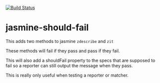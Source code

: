 [![Build Status](https://travis-ci.org/UziTech/jasmine-should-fail.png)](https://travis-ci.org/UziTech/jasmine-should-fail)
<!-- [![Windows Build Status](https://ci.appveyor.com/api/projects/status/hw8plj2yq94aqahq?svg=true)](https://ci.appveyor.com/project/UziTech/jasmine-should-fail) -->

# jasmine-should-fail

This adds two methods to jasmine `zdescribe` and `zit`

These methods will fail if they pass and pass if they fail.

This will also add a shouldFail property to the specs that are supposed to fail so a reporter can still output the message when they pass.

This is really only useful when testing a reporter or matcher.
